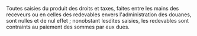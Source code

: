 Toutes saisies du produit des droits et taxes, faites
entre les mains des receveurs ou en celles des redevables envers
l'administration des douanes, sont nulles et de nul effet ; nonobstant
lesdites saisies, les redevables sont contraints au paiement des sommes
par eux dues.
